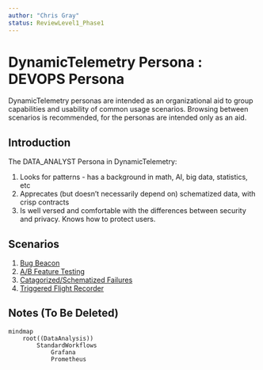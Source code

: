 ```yaml
---
author: "Chris Gray"
status: ReviewLevel1_Phase1
---
```


# DynamicTelemetry Persona : DEVOPS Persona

DynamicTelemetry personas are intended as an organizational aid to group
capabilities and usability of common usage scenarios. Browsing between scenarios
 is recommended, for the personas are intended only as an aid.

## Introduction

The DATA_ANALYST Persona in DynamicTelemetry:

1. Looks for patterns - has a background in math, AI, big data, statistics, etc
1. Apprecates (but doesn’t necessarily depend on) schematized data, with crisp
contracts
1. Is well versed and comfortable with the differences between security and
privacy. Knows how to protect users.

## Scenarios

1. [Bug Beacon](./PositionPaper.ClearFailuresViaSchema.document.md)
1. [A/B Feature Testing](./PositionPaper.ABTestingWithRichDiagnostics.document.md)
1. [Catagorized/Schematized Failures](./PositionPaper.ClearFailuresViaSchema.document.md)
1. [Triggered Flight Recorder](./PositionPaper.TriggeredFlightRecorder.document.md)

## Notes (To Be Deleted)

```mermaid
mindmap
    root((DataAnalysis))
        StandardWorkflows
            Grafana
            Prometheus
```
